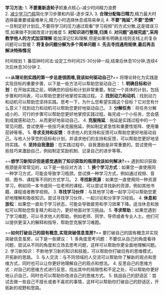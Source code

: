 **学习方法:**
	1. **不要重新造轮子**抓重点核心-减少时间精力浪费    
	2. [减少学习门槛](https://www.youtube.com/watch?v=IlU-zDU6aQ0)简化学习步骤和内容-逐步深入
	3. **合理分配每日精力**,精力最大时选择最重要或最难单元,精力小时选择休息或简易单元
	4. **不要"拖延",不要"恐惧"** 一旦制定好计划后,,不要将学习的压力通过观看"学习视频"的方式分散,这是错误习惯,如果做不到就改变计划难度
	5. **对知识进行整理,归类**
	6. **对问题"追根究底",采用教学他人的方式加深理解** 能加深记忆和理解,但是如果有明确主线则支线上的复杂问题可以暂缓
	7. **将复杂问题分解为多个简单问题**
	8. **先去寻找通用规律,最后再去解决特殊情况**

时间规划
	1. 番茄钟时间法:设定工作时间25-30分钟一段,结束后休息10分钟,连续4次后休息30分钟
	2. 

==**从理论到实践的第一步总是很困难,我该如何驱动自己?**==
	将理论转化为实践是实现目标的重要步骤，以下是一些方法可以帮助您驱动自己：
	1.  **明确目标和计划**：在开始实践之前，明确您的目标和计划非常重要。制定一个具体的计划，包括步骤和时间表，可以帮助您更好地掌控实践过程。
	2.  **找到动力和动机**：找到动力和动机可以帮助您坚持实践。思考一下，为什么您希望实践这个目标？它对您有什么意义？找到动力和动机可以帮助您更好地驱动自己。
	3.  **分解任务**：将任务分解成小的、可行的步骤可以帮助您更好地掌控实践过程。每完成一个小任务，您会感到成就感和动力，从而更好地驱动自己。
	4.  **克服拖延**：拖延是实践过程中的一个常见问题。尝试使用一些技巧来克服拖延，例如制定紧急性和重要性矩阵、使用番茄钟等等。
	5.  **寻求支持和反馈**：寻求他人的支持和反馈可以帮助您更好地驱动自己。与他人分享您的目标和计划，并请求他们的支持和反馈，可以帮助您更好地坚持实践。
	6.  **坚持自我激励**：在实践过程中，自我激励是非常重要的。尝试使用一些技巧来激励自己，例如制定奖励机制、记录自己的进步等等。

==**想学习新知识但是感觉遇到了知识获取的瓶颈我该如何解决?**==
	遇到知识获取瓶颈是非常常见的，以下是一些应对方法：
	1.  **换个学习方式**：如果您一直使用同一种学习方式，可能会导致学习瓶颈。尝试换一种学习方式，例如通过视频、音频、图书、课程等不同的方式学习。
	2.  **寻找新资源**：如果您一直使用同一种资源学习，例如同一本书或同一位老师的课程，可以尝试寻找新的资源，例如其他书籍、课程或者教学视频。
	3.  **寻找学习伙伴**：与其他学习者一起学习可以帮助您更好地理解和吸收知识。尝试寻找学习伙伴，一起讨论和分享学习经验。
	4.  **休息和放松**：如果您一直处于学习状态，可能会导致疲劳和学习效果下降。适当休息和放松可以帮助您恢复精力和动力，更好地面对学习挑战。
	5.  **寻求帮助**：如果您遇到了学习难题，可以寻求他人的帮助，例如老师、同学、导师或者专业人士。他们可以提供更深入的解释和指导，帮助您克服学习难题。


==**如何打破自己的固有概念,实现突破信息茧房?**==
	要打破自己的固有概念并实现突破信息茧房，以下是一些建议：
	1.  多角度思考问题：不要仅从自己的角度看待问题，尝试从不同的角度和立场去思考问题，这样可以帮助你更全面地理解问题。
	2.  学习新知识：不断地学习新的知识和技能，可以帮助你打破旧有的思维模式，开拓新的思路。
	3.  与人交流：与不同领域的人交流可以帮助你了解新的观点和思维方式，同时也可以让你更好地理解自己的观点和想法。
	4.  反思自己的思维方式：对自己的思维方式进行反思，找出其中的局限性和不足之处，可以帮助你更好地认识自己，同时也可以帮助你改进自己的思维方式。
	5.  挑战自己的舒适区：尝试去做一些自己不擅长或者不喜欢的事情，这样可以帮助你打破自己的舒适区，开拓新的视野和思路。